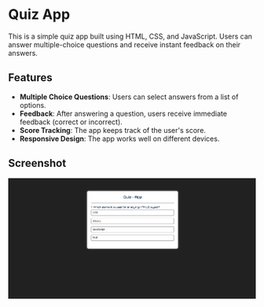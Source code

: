 # Quiz App

This is a simple quiz app built using HTML, CSS, and JavaScript. 
Users can answer multiple-choice questions and receive instant feedback on their answers.

## Features

- **Multiple Choice Questions**: Users can select answers from a list of options.
- **Feedback**: After answering a question, users receive immediate feedback (correct or incorrect).
- **Score Tracking**: The app keeps track of the user's score.
- **Responsive Design**: The app works well on different devices.

## Screenshot

![image-2](./screenshort.png)
